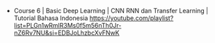 - Course 6 | Basic Deep Learning | CNN RNN dan Transfer Learning | Tutorial Bahasa Indonesia
https://youtube.com/playlist?list=PLGn1wRmlR3Ms0f5m56nTh0Jr-nZ6Rv7NU&si=EDBJoLhzbcXvFNwK 